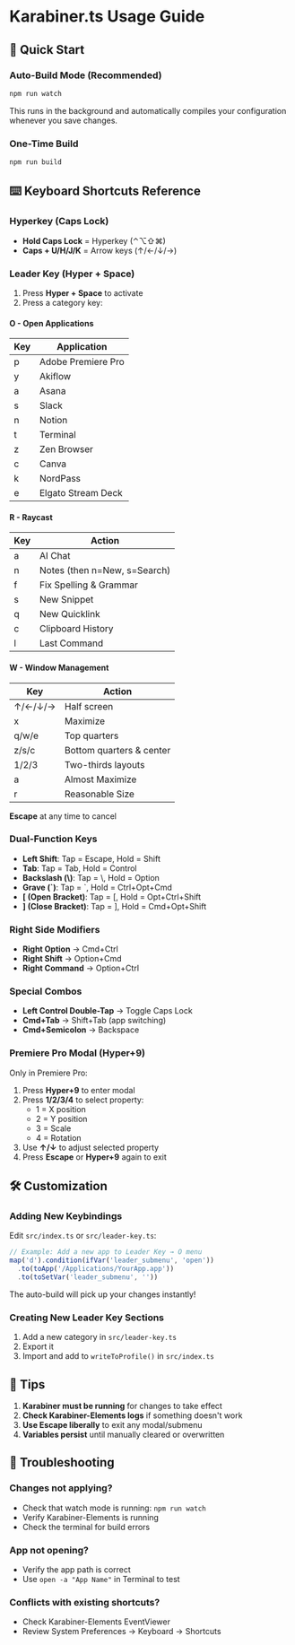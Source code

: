 # Karabiner.ts Usage Guide

## 🚀 Quick Start

### Auto-Build Mode (Recommended)
```bash
npm run watch
```
This runs in the background and automatically compiles your configuration whenever you save changes.

### One-Time Build
```bash
npm run build
```

## ⌨️ Keyboard Shortcuts Reference

### Hyperkey (Caps Lock)
- **Hold Caps Lock** = Hyperkey (⌃⌥⇧⌘)
- **Caps + U/H/J/K** = Arrow keys (↑/←/↓/→)

### Leader Key (Hyper + Space)

1. Press **Hyper + Space** to activate
2. Press a category key:

#### **O** - Open Applications
| Key | Application |
|-----|-------------|
| p   | Adobe Premiere Pro |
| y   | Akiflow |
| a   | Asana |
| s   | Slack |
| n   | Notion |
| t   | Terminal |
| z   | Zen Browser |
| c   | Canva |
| k   | NordPass |
| e   | Elgato Stream Deck |

#### **R** - Raycast
| Key | Action |
|-----|--------|
| a   | AI Chat |
| n   | Notes (then n=New, s=Search) |
| f   | Fix Spelling & Grammar |
| s   | New Snippet |
| q   | New Quicklink |
| c   | Clipboard History |
| l   | Last Command |

#### **W** - Window Management
| Key | Action |
|-----|--------|
| ↑/←/↓/→ | Half screen |
| x | Maximize |
| q/w/e | Top quarters |
| z/s/c | Bottom quarters & center |
| 1/2/3 | Two-thirds layouts |
| a | Almost Maximize |
| r | Reasonable Size |

**Escape** at any time to cancel

### Dual-Function Keys
- **Left Shift**: Tap = Escape, Hold = Shift
- **Tab**: Tap = Tab, Hold = Control
- **Backslash (\\)**: Tap = \\, Hold = Option
- **Grave (\`)**: Tap = \`, Hold = Ctrl+Opt+Cmd
- **[ (Open Bracket)**: Tap = [, Hold = Opt+Ctrl+Shift
- **] (Close Bracket)**: Tap = ], Hold = Cmd+Opt+Shift

### Right Side Modifiers
- **Right Option** → Cmd+Ctrl
- **Right Shift** → Option+Cmd  
- **Right Command** → Option+Ctrl

### Special Combos
- **Left Control Double-Tap** → Toggle Caps Lock
- **Cmd+Tab** → Shift+Tab (app switching)
- **Cmd+Semicolon** → Backspace

### Premiere Pro Modal (Hyper+9)
Only in Premiere Pro:
1. Press **Hyper+9** to enter modal
2. Press **1/2/3/4** to select property:
   - 1 = X position
   - 2 = Y position
   - 3 = Scale
   - 4 = Rotation
3. Use **↑/↓** to adjust selected property
4. Press **Escape** or **Hyper+9** again to exit

## 🛠 Customization

### Adding New Keybindings

Edit `src/index.ts` or `src/leader-key.ts`:

```typescript
// Example: Add a new app to Leader Key → O menu
map('d').condition(ifVar('leader_submenu', 'open'))
  .to(toApp('/Applications/YourApp.app'))
  .to(toSetVar('leader_submenu', ''))
```

The auto-build will pick up your changes instantly!

### Creating New Leader Key Sections

1. Add a new category in `src/leader-key.ts`
2. Export it
3. Import and add to `writeToProfile()` in `src/index.ts`

## 📝 Tips

1. **Karabiner must be running** for changes to take effect
2. **Check Karabiner-Elements logs** if something doesn't work
3. **Use Escape liberally** to exit any modal/submenu
4. **Variables persist** until manually cleared or overwritten

## 🐛 Troubleshooting

### Changes not applying?
- Check that watch mode is running: `npm run watch`
- Verify Karabiner-Elements is running
- Check the terminal for build errors

### App not opening?
- Verify the app path is correct
- Use `open -a "App Name"` in Terminal to test

### Conflicts with existing shortcuts?
- Check Karabiner-Elements EventViewer
- Review System Preferences → Keyboard → Shortcuts
